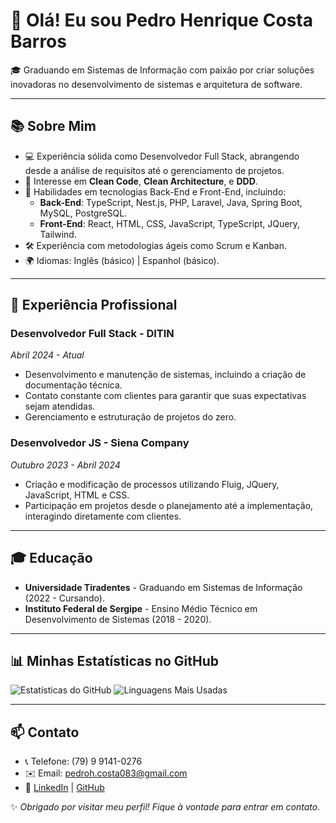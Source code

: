 # 👋 Olá! Eu sou Pedro Henrique Costa Barros

🎓 Graduando em Sistemas de Informação com paixão por criar soluções inovadoras no desenvolvimento de sistemas e arquitetura de software.

---

## 📚 Sobre Mim
- 💻 Experiência sólida como Desenvolvedor Full Stack, abrangendo desde a análise de requisitos até o gerenciamento de projetos.
- 🌟 Interesse em **Clean Code**, **Clean Architecture**, e **DDD**.
- 🔧 Habilidades em tecnologias Back-End e Front-End, incluindo:
  - **Back-End**: TypeScript, Nest.js, PHP, Laravel, Java, Spring Boot, MySQL, PostgreSQL.
  - **Front-End**: React, HTML, CSS, JavaScript, TypeScript, JQuery, Tailwind.
- 🛠️ Experiência com metodologias ágeis como Scrum e Kanban.
- 🌍 Idiomas: Inglês (básico) | Espanhol (básico).

---

## 🚀 Experiência Profissional
### **Desenvolvedor Full Stack** - DITIN  
_Abril 2024 - Atual_  
- Desenvolvimento e manutenção de sistemas, incluindo a criação de documentação técnica.
- Contato constante com clientes para garantir que suas expectativas sejam atendidas.
- Gerenciamento e estruturação de projetos do zero.

### **Desenvolvedor JS** - Siena Company  
_Outubro 2023 - Abril 2024_  
- Criação e modificação de processos utilizando Fluig, JQuery, JavaScript, HTML e CSS.
- Participação em projetos desde o planejamento até a implementação, interagindo diretamente com clientes.

---

## 🎓 Educação
- **Universidade Tiradentes** - Graduando em Sistemas de Informação (2022 - Cursando).  
- **Instituto Federal de Sergipe** - Ensino Médio Técnico em Desenvolvimento de Sistemas (2018 - 2020).

---

## 📊 Minhas Estatísticas no GitHub
![Estatísticas do GitHub](https://github-readme-stats.vercel.app/api?username=PedroCosta083&show_icons=true&theme=radical)
![Linguagens Mais Usadas](https://github-readme-stats.vercel.app/api/top-langs/?username=PedroCosta083&layout=compact&theme=radical)

---

## 📫 Contato
- 📞 Telefone: (79) 9 9141-0276
- ✉️ Email: [pedroh.costa083@gmail.com](mailto:pedroh.costa083@gmail.com)
- 🔗 [LinkedIn](https://www.linkedin.com/in/pedro-henrique-costa-barros) | [GitHub](https://github.com/PedroCosta083)

✨ _Obrigado por visitar meu perfil! Fique à vontade para entrar em contato._
